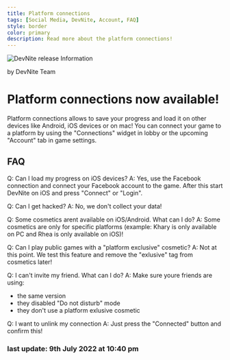 ```yaml
---
title: Platform connections
tags: [Social Media, DevNite, Account, FAQ]
style: border
color: primary
description: Read more about the platform connections!
---
```


![DevNite release Information](https://cdn2.unrealengine.com/Fortnite%2Fblog%2Fhosting-a-private-match%2F12BR_Competitive_Evergreen_NewsHeader-1920x1080-b5b127c8e41010d113f1c003f9a3302e1eca1b95.jpg)

by DevNite Team

# Platform connections now available!

Platform connections allows to save your progress and load it on other devices like Android, iOS devices or on mac!
You can connect your game to a platform by using the "Connections" widget in lobby or the upcoming "Account" tab in game settings.

## FAQ

Q: Can I load my progress on iOS devices?
A: Yes, use the Facebook connection and connect your Facebook account to the game. After this start DevNite on iOS and press "Connect" or "Login".

Q: Can I get hacked?
A: No, we don't collect your data!

Q: Some cosmetics arent available on iOS/Android. What can I do?
A: Some cosmetics are only for specific platforms (example: Khary is only available on PC and Rhea is only available on iOS)!

Q: Can I play public games with a "platform exclusive" cosmetic?
A: Not at this point. We test this feature and remove the "exlusive" tag from cosmetics later!

Q: I can't invite my friend. What can I do?
A: Make sure youre friends are using:
- the same version
- they disabled "Do not disturb" mode
- they don't use a platform exlusive cosmetic

Q: I want to unlink my connection
A: Just press the "Connected" button and confirm this!

### last update: 9th July 2022 at 10:40 pm